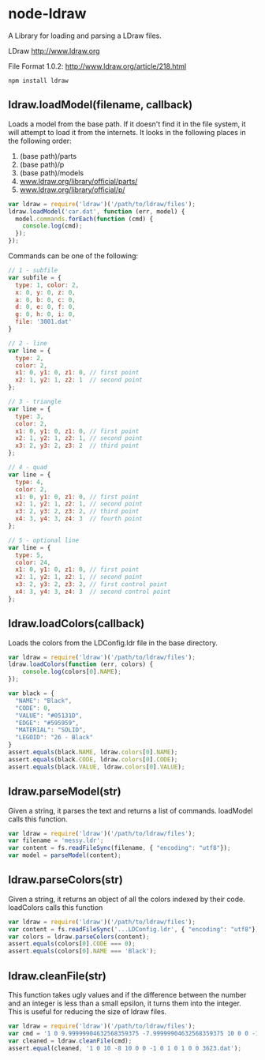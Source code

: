 # node-ldraw
A Library for loading and parsing a LDraw files.

LDraw
http://www.ldraw.org

File Format 1.0.2:
http://www.ldraw.org/article/218.html

    npm install ldraw


## ldraw.loadModel(filename, callback)

Loads a model from the base path. If it doesn't find it in the file system,
it will attempt to load it from the internets.  It looks in the following
places in the following order:

1. (base path)/parts
2. (base path)/p
3. (base path)/models
4. www.ldraw.org/library/official/parts/
5. www.ldraw.org/library/official/p/

```javascript
var ldraw = require('ldraw')('/path/to/ldraw/files');
ldraw.loadModel('car.dat', function (err, model) {
  model.commands.forEach(function (cmd) {
    console.log(cmd);
  });
});
```

Commands can be one of the following:

```javascript
// 1 - subfile
var subfile = {
  type: 1, color: 2,
  x: 0, y: 0, z: 0,
  a: 0, b: 0, c: 0,
  d: 0, e: 0, f: 0,
  g: 0, h: 0, i: 0,
  file: '3001.dat'
}

// 2 - line
var line = {
  type: 2,
  color: 2,
  x1: 0, y1: 0, z1: 0, // first point
  x2: 1, y2: 1, z2: 1  // second point
};

// 3 - triangle
var line = {
  type: 3,
  color: 2,
  x1: 0, y1: 0, z1: 0, // first point
  x2: 1, y2: 1, z2: 1, // second point
  x3: 2, y3: 2, z3: 2  // third point
};

// 4 - quad
var line = {
  type: 4,
  color: 2,
  x1: 0, y1: 0, z1: 0, // first point
  x2: 1, y2: 1, z2: 1, // second point
  x3: 2, y3: 2, z3: 2, // third point
  x4: 3, y4: 3, z4: 3  // fourth point
};

// 5 - optional line
var line = {
  type: 5,
  color: 24,
  x1: 0, y1: 0, z1: 0, // first point
  x2: 1, y2: 1, z2: 1, // second point
  x3: 2, y3: 2, z3: 2, // first control point
  x4: 3, y4: 3, z4: 3  // second control point
};
```

## ldraw.loadColors(callback)

Loads the colors from the LDConfig.ldr file in the base directory.

```javascript
var ldraw = require('ldraw')('/path/to/ldraw/files');
ldraw.loadColors(function (err, colors) {
    console.log(colors[0].NAME);
});

var black = {
  "NAME": "Black",
  "CODE": 0,
  "VALUE": "#05131D",
  "EDGE": "#595959",
  "MATERIAL": "SOLID",
  "LEGOID": "26 - Black"
}
assert.equals(black.NAME, ldraw.colors[0].NAME);
assert.equals(black.CODE, ldraw.colors[0].CODE);
assert.equals(black.VALUE, ldraw.colors[0].VALUE);
```

## ldraw.parseModel(str)

Given a string, it parses the text and returns a list of commands.  loadModel
 calls this function.

```javascript
var ldraw = require('ldraw')('/path/to/ldraw/files');
var filename = 'messy.ldr';
var content = fs.readFileSync(filename, { "encoding": "utf8"});
var model = parseModel(content);
```

## ldraw.parseColors(str)

Given a string, it returns an object of all the colors indexed by their code.
  loadColors calls this function

```javascript
var ldraw = require('ldraw')('/path/to/ldraw/files');
var content = fs.readFileSync('...LDConfig.ldr', { "encoding": "utf8"});
var colors = ldraw.parseColors(content);
assert.equals(colors[0].CODE === 0);
assert.equals(colors[0].NAME === 'Black');
```

## ldraw.cleanFile(str)

This function takes ugly values and if the difference between the number and
an integer is less than a small epsilon, it turns them into the integer. This
 is useful for reducing the size of ldraw files.

```javascript
var ldraw = require('ldraw')('/path/to/ldraw/files');
var cmd = '1 0 9.99999904632568359375 -7.99999904632568359375 10 0 0 -1 0 0.999999940395355224609375 0 1 0 0 3623.dat';
var cleaned = ldraw.cleanFile(cmd);
assert.equal(cleaned, '1 0 10 -8 10 0 0 -1 0 1 0 1 0 0 3623.dat');
```
